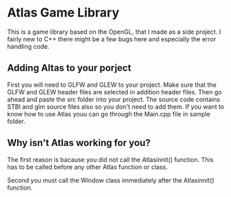 # Atlas Game Library
This is a game library based on the OpenGL, that I made as a side project. I fairly new to C++ there might be a few bugs here and especially the error handling code.

## Adding Altas to your porject
First you will need to GLFW and GLEW to your project. Make sure that the GLFW and GLEW header files are selected in addition header files. Then go ahead and paste the src folder into your project.
The source code contains STBI and glm source files also so you don't need to add them. If you want to know how to use Atlas youu can go through the Main.cpp file in sample folder.

## Why isn't Atlas working for you?
The first reason is bacause you did not call the Atlasinnit() function. This has to be called before any other Atlas function or class. 

Second you must call the Window class immediately after the Atlasinnit() function.
